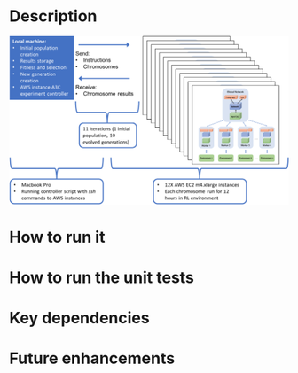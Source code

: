 # Description

![Overall design](images/cuningham_2_overallexperiment.png)

# How to run it


# How to run the unit tests


# Key dependencies


# Future enhancements



